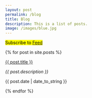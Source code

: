 ```yaml
---
layout: post
permalink: /blog
title: Blog
description: This is a list of posts.
image: /images/blue.jpg
---
```

<p><mark>Subscribe to <a href="{{ site.baseurl }}/feed" target="_blank">Feed</a></mark></p>

{% for post in site.posts %}
  <div class="blog-item">
    <a class="post-link" href="{{ post.url | prepend: site.baseurl | prepend: site.url }}">{{ post.title }}</a>
    <p class="meta"><i>{{ post.description }}</i></p>
    <p class="meta">{{ post.date | date_to_string }}</p>
  </div>
{% endfor %}